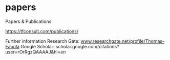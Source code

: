 # papers
Papers &amp; Publications

https://tfconsult.com/publications/

Further information
Research Gate: www.researchgate.net/profile/Thomas-Fabula
Google Scholar: scholar.google.com/citations?user=rOrRgzQAAAAJ&hl=en
